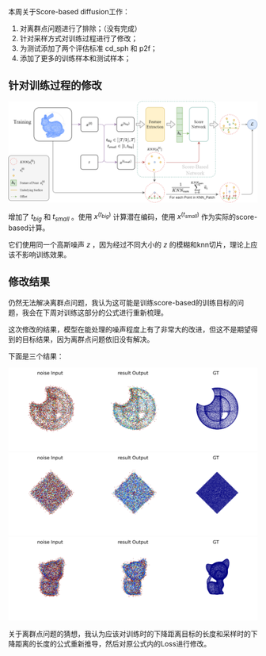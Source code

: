 本周关于Score-based diffusion工作：

1. 对离群点问题进行了排除；（没有完成）
2. 针对采样方式对训练过程进行了修改；
3. 为测试添加了两个评估标准 cd_sph 和 p2f；
4. 添加了更多的训练样本和测试样本；

## 针对训练过程的修改

![train](./assets/train-1673080947075-5.png)

增加了 $t_{big}$ 和 $t_{small}$ 。使用 $x^{(t_{big})}$ 计算潜在编码，使用 $x^{(t_{small})}$ 作为实际的score-based计算。

它们使用同一个高斯噪声 $z$ ，因为经过不同大小的 $z$ 的模糊和knn切片，理论上应该不影响训练效果。

## 修改结果

仍然无法解决离群点问题，我认为这可能是训练score-based的训练目标的问题，我会在下周对训练这部分的公式进行重新梳理。

这次修改的结果，模型在能处理的噪声程度上有了非常大的改进，但这不是期望得到的目标结果，因为离群点问题依旧没有解决。

下面是三个结果：

![sculpt](./assets/sculpt.png)![Octahedron](./assets/Octahedron.png)![kitten](./assets/kitten.png)

关于离群点问题的猜想，我认为应该对训练时的下降距离目标的长度和采样时的下降距离的长度的公式重新推导，然后对原公式内的Loss进行修改。